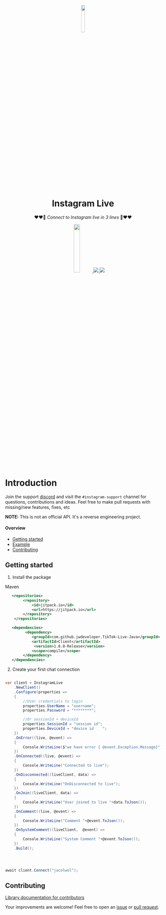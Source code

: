<div align="center" >
<a target="blank" >
<img src="https://raw.githubusercontent.com/jwdeveloper/TikTokLiveJava/develop-1_0_0/Tools-ReadmeGenerator/src/main/resources/logo.svg" width="15%" >
</a>
</div>
<div align="center" >
<h1>Instagram Live</h1>

❤️❤️🎁 *Connect to Instagram live in 3 lines* 🎁❤️❤️

<div align="center" >
<a href="https://jitpack.io/#jwdeveloper/TikTok-Live-Java" target="blank" >
<img src="https://jitpack.io/v/jwdeveloper/TikTok-Live-Java.svg" width="20%" >
</a>


<a href="https://discord.gg/e2XwPNTBBr" target="blank" >
<img src="https://img.shields.io/badge/Discord-%235865F2.svg?style=for-the-badge&logo=discord&logoColor=white" >
</a>

<a target="blank" >
<img src="https://img.shields.io/badge/java-%23ED8B00.svg?style=for-the-badge&logo=openjdk&logoColor=white" >
</a>
</div>
</div>

# Introduction



Join the support [discord](https://discord.gg/e2XwPNTBBr) and visit the `#instagram-support` channel for questions, contributions and ideas. Feel free to make pull requests with missing/new features, fixes, etc

**NOTE:** This is not an official API. It's a reverse engineering project.

#### Overview
- [Getting started](#getting-started)
- [Example](#example)
- [Contributing](#contributing)

## Getting started

1. Install the package

Maven
```xml
   <repositories>
        <repository>
            <id>jitpack.io</id>
            <url>https://jitpack.io</url>
        </repository>
    </repositories>

   <dependencies>
         <dependency>
            <groupId>com.github.jwdeveloper.TikTok-Live-Java</groupId>
            <artifactId>Client</artifactId>
             <version>1.8.0-Release</version>
            <scope>compile</scope>
        </dependency>
   </dependencies>
```

2. Create your first chat connection

```C#

var client = InstagramLive
    .NewClient()
    .Configure(properties =>
    {
        //User credentials to login
        properties.UserName = "username";
        properties.Password = "********";

        //Or sessionId + deviceId
        properties.SessionId = "session id";
        properties.DeviceId = "device id    ";
    })
    .OnError((live, @event) =>
    {
        Console.WriteLine($"we have error { @event.Exception.Message}");
    })
    .OnConnected((live, @event) =>
    {
        Console.WriteLine("Connected to live");
    })
    .OnDisconnected((liveClient, data) =>
    {
        Console.WriteLine("OnDisconnected to live");
    })
    .OnJoin((liveClient, data) =>
    {
        Console.WriteLine("User joined to live "+data.ToJson());
    })
    .OnComment((live, @event) =>
    {
        Console.WriteLine("Comment "+@event.ToJson());
    })
    .OnSystemComment((liveClient,  @event) =>
    {
        Console.WriteLine("System Comment "+@event.ToJson());
    })
    .Build();




await client.Connect("jacolwol");
```

## Contributing

[Library documentation for contributors](https://github.com/jwdeveloper/TikTokLiveJava/wiki)

Your improvements are welcome! Feel free to open an <a href="https://github.com/jwdeveloper/TikTok-Live-Java/issues">issue</a> or <a href="https://github.com/jwdeveloper/TikTok-Live-Java/pulls">pull request</a>.

